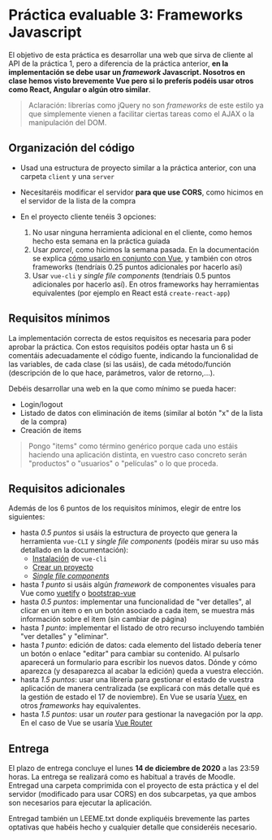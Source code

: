 # Práctica evaluable 3: Frameworks Javascript

El objetivo de esta práctica es desarrollar una web que sirva de cliente al API de la práctica 1, pero a diferencia de la práctica anterior, **en la implementación se debe usar un *framework* Javascript. Nosotros en clase hemos visto brevemente Vue pero si lo preferís podéis usar otros como React, Angular o algún otro similar**.

> Aclaración: librerías como jQuery no son *frameworks* de este estilo ya que simplemente vienen a facilitar ciertas tareas como el AJAX o la manipulación del DOM.


## Organización del código 

 - Usad una estructura de proyecto similar a la práctica anterior, con una carpeta `client` y una `server`
 - Necesitaréis modificar el servidor **para que use CORS**, como hicimos en el servidor de la lista de la compra
 - En el proyecto cliente tenéis 3 opciones:
   
     1. No usar ninguna herramienta adicional en el cliente, como hemos hecho esta semana en la práctica guiada
     2. Usar *parcel*, como hicimos la semana pasada. En la documentación se explica [cómo usarlo en conjunto con Vue](https://parceljs.org/vue.html), y también con otros frameworks (tendríais 0.25 puntos adicionales por hacerlo así)
     3. Usar `vue-cli` y *single file components* (tendríais 0.5 puntos adicionales por hacerlo así). En otros frameworks hay herramientas equivalentes (por ejemplo en React está `create-react-app`)

## Requisitos mínimos

La implementación correcta de estos requisitos es necesaria para poder aprobar la práctica. Con estos requisitos podéis optar hasta un 6 si comentáis adecuadamente el código fuente, indicando la funcionalidad de las variables, de cada clase (si las usáis), de cada método/función (descripción de lo que hace, parámetros, valor de retorno,...).

Debéis desarrollar una web en la que como mínimo se pueda hacer:

- Login/logout
- Listado de datos con eliminación de items (similar al botón "x" de la lista de la compra)
- Creación de items

> Pongo "items" como término genérico porque cada uno estáis haciendo una aplicación distinta, en vuestro caso concreto serán "productos" o "usuarios" o "películas" o lo que proceda.

## Requisitos adicionales

Además de los 6 puntos de los requisitos mínimos, elegir de entre los siguientes:

- hasta *0.5 puntos* si usáis la estructura de proyecto que genera la herramienta `vue-CLI` y *single file components* (podéis mirar su uso más detallado en la documentación):
    + [Instalación](https://cli.vuejs.org/guide/installation.html) de `vue-cli`
    + [Crear un proyecto](https://cli.vuejs.org/guide/creating-a-project.html)
    + [*Single file components*](https://es.vuejs.org/v2/guide/single-file-components.html)
- hasta *1 punto* si usáis algún *framework* de componentes visuales para Vue como [vuetify](https://vuetifyjs.com/en/) o [bootstrap-vue](https://bootstrap-vue.js.org)
- hasta *0.5 puntos*: implementar una funcionalidad de "ver detalles", al clicar en un item o en un botón asociado a cada item, se muestra más información sobre el item (sin cambiar de página)
- hasta *1 punto*: implementar el listado de otro recurso incluyendo también "ver detalles" y "eliminar".
- hasta *1 punto*: edición de datos: cada elemento del listado debería tener un botón o enlace "editar" para cambiar su contenido. Al pulsarlo aparecerá un formulario para escribir los nuevos datos. Dónde y cómo aparezca (y desaparezca al acabar la edición) queda a vuestra elección.
- hasta *1.5 puntos*: usar una librería para gestionar el estado de vuestra aplicación de manera centralizada (se explicará con más detalle qué es la gestión de estado el 17 de noviembre). En Vue se usaría [Vuex](https://vuex.vuejs.org), en otros *frameworks* hay equivalentes.
- hasta *1.5 puntos*: usar un *router* para gestionar la navegación por la *app*. En el caso de Vue se usaría [Vue Router](https://router.vuejs.org)


## Entrega

El plazo de entrega concluye el lunes **14 de diciembre de 2020** a las 23:59 horas. La entrega se realizará como es habitual a través de Moodle. Entregad una carpeta comprimida con el proyecto de esta práctica y el del servidor (modificado para usar CORS) en dos subcarpetas, ya que ambos son necesarios para ejecutar la aplicación. 

Entregad también un LEEME.txt donde expliquéis brevemente las partes optativas que habéis hecho y cualquier detalle que consideréis necesario.